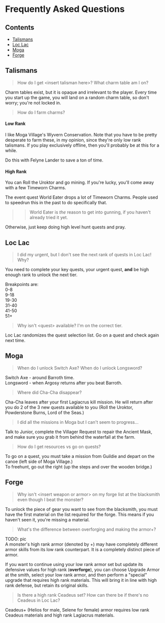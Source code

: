 # Frequently Asked Questions

## Contents

- [Talismans](#talismans)
- [Loc Lac](#loc-lac)
- [Moga](#moga)
- [Forge](#forge)

## Talismans
> How do I get \<insert talisman here>? What charm table am I on?

Charm tables exist, but it is opaque and irrelevant to the player. Every time you start up the game, you will land on a random charm table, so don't worry; you're not locked in.

> How do I farm charms?

#### Low Rank
I like Moga Village's Wyvern Conservation. Note that you have to be pretty desperate to farm these, in my opinion, since they're only low rank talismans. If you play exclusively offline, then you'll probably be at this for a while. 

Do this with Felyne Lander to save a ton of time.

#### High Rank
You can Roll the Uroktor and go mining. If you're lucky, you'll come away with a few Timeworn Charms.

The event quest World Eater drops a lot of Timeworn Charms. People used to speedrun this in the past to do specifically that.  

>> World Eater is *the* reason to get into gunning, if you haven't already tried it yet.

Otherwise, just keep doing high level hunt quests and pray.

## Loc Lac
> I did my urgent, but I don't see the next rank of quests in Loc Lac! Why?

You need to complete your key quests, your urgent quest, **and** be high enough rank to unlock the next tier.

Breakpoints are:  
0-8  
9-18  
19-30  
31-40  
41-50  
51+  

> Why isn't \<quest> available? I'm on the correct tier.

Loc Lac randomizes the quest selection list. Go on a quest and check again next time.

## Moga
> When do I unlock Switch Axe? When do I unlock Longsword?

Switch Axe - around Barroth time.  
Longsword - when Argosy returns after you beat Barroth.

> Where did Cha-Cha disappear?

Cha-Cha leaves after your first Lagiacrus kill mission. He will return after you do 2 of the 3 new quests available to you (Roll the Uroktor, Powderstone Burns, Lord of the Seas.)

> I did all the missions in Moga but I can't seem to progress...

Talk to Junior, complete the Villager Request to repair the Ancient Mask, and make sure you grab it from behind the waterfall at the farm.

> How do I get resources vs go on quests?

To go on a quest, you must take a mission from Guildie and depart on the canoe (left side of Moga Village.)  
To freehunt, go out the right (up the steps and over the wooden bridge.)

## Forge
> Why isn't \<insert weapon or armor> on my forge list at the blacksmith even though I beat the monster?

To unlock the piece of gear you want to see from the blacksmith, you must have the first material on the list required for the forge. This means if you haven't seen it, you're missing a material.

> What's the difference between overforging and making the armor+?

TODO: pic  
A monster's high rank armor (denoted by +) may have completely different armor skills from its low rank counterpart. It is a completely distinct piece of armor.

If you want to continue using your low rank armor set but update its defensive values for high rank (**overforge**), you can choose Upgrade Armor at the smith, select your low rank armor, and then perform a "special" upgrade that requires high rank materials. This will bring it in line with high rank defense, but retain its original skills.

> Is there a high rank Ceadeus set? How can there be if there's no Ceadeus in Loc Lac?

Ceadeus+ (Helios for male, Selene for female) armor requires low rank Ceadeus materials and high rank Lagiacrus materials.
